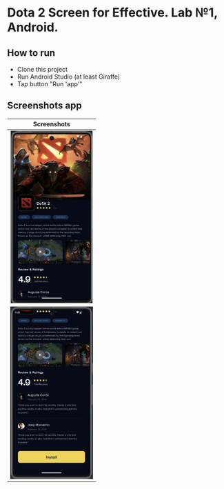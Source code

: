 # Dota 2 Screen for Effective. Lab №1, Android.

## How to run

* Clone this project
* Run Android Studio (at least Giraffe)
* Tap button "Run 'app'"

## Screenshots app
|                      Screenshots                       |
|:------------------------------------------------------:|
| <img src="assets/first_screenshot.webp" height="400">  | 
| <img src="assets/second_screenshot.webp" height="400"> | 